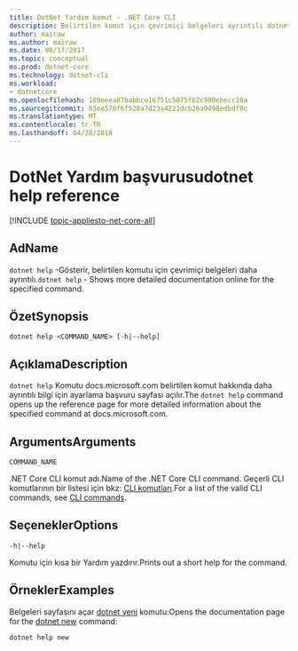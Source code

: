 ```yaml
---
title: DotNet Yardım komut - .NET Core CLI
description: Belirtilen komut için çevrimiçi belgeleri ayrıntılı dotnet Yardım komut gösterir.
author: mairaw
ms.author: mairaw
ms.date: 08/17/2017
ms.topic: conceptual
ms.prod: dotnet-core
ms.technology: dotnet-cli
ms.workload:
- dotnetcore
ms.openlocfilehash: 189eeea87babbce16751c5875f62c990ebecc10a
ms.sourcegitcommit: 03ee570f6f528a7d23a4221dcb26a9498edbdf8c
ms.translationtype: MT
ms.contentlocale: tr-TR
ms.lasthandoff: 04/28/2018
---
```

# <a name="dotnet-help-reference"></a><span data-ttu-id="6cadf-103">DotNet Yardım başvurusu</span><span class="sxs-lookup"><span data-stu-id="6cadf-103">dotnet help reference</span></span>

[!INCLUDE [topic-appliesto-net-core-all](../../../includes/topic-appliesto-net-core-2plus.md)]

## <a name="name"></a><span data-ttu-id="6cadf-104">Ad</span><span class="sxs-lookup"><span data-stu-id="6cadf-104">Name</span></span>

<span data-ttu-id="6cadf-105">`dotnet help` -Gösterir, belirtilen komutu için çevrimiçi belgeleri daha ayrıntılı.</span><span class="sxs-lookup"><span data-stu-id="6cadf-105">`dotnet help` - Shows more detailed documentation online for the specified command.</span></span>

## <a name="synopsis"></a><span data-ttu-id="6cadf-106">Özet</span><span class="sxs-lookup"><span data-stu-id="6cadf-106">Synopsis</span></span>

`dotnet help <COMMAND_NAME> [-h|--help]`

## <a name="description"></a><span data-ttu-id="6cadf-107">Açıklama</span><span class="sxs-lookup"><span data-stu-id="6cadf-107">Description</span></span>

<span data-ttu-id="6cadf-108">`dotnet help` Komutu docs.microsoft.com belirtilen komut hakkında daha ayrıntılı bilgi için ayarlama başvuru sayfası açılır.</span><span class="sxs-lookup"><span data-stu-id="6cadf-108">The `dotnet help` command opens up the reference page for more detailed information about the specified command at docs.microsoft.com.</span></span>

## <a name="arguments"></a><span data-ttu-id="6cadf-109">Arguments</span><span class="sxs-lookup"><span data-stu-id="6cadf-109">Arguments</span></span>

`COMMAND_NAME`

<span data-ttu-id="6cadf-110">.NET Core CLI komut adı.</span><span class="sxs-lookup"><span data-stu-id="6cadf-110">Name of the .NET Core CLI command.</span></span> <span data-ttu-id="6cadf-111">Geçerli CLI komutlarının bir listesi için bkz: [CLI komutları](index.md#cli-commands).</span><span class="sxs-lookup"><span data-stu-id="6cadf-111">For a list of the valid CLI commands, see [CLI commands](index.md#cli-commands).</span></span>

## <a name="options"></a><span data-ttu-id="6cadf-112">Seçenekler</span><span class="sxs-lookup"><span data-stu-id="6cadf-112">Options</span></span>

`-h|--help`

<span data-ttu-id="6cadf-113">Komutu için kısa bir Yardım yazdırır.</span><span class="sxs-lookup"><span data-stu-id="6cadf-113">Prints out a short help for the command.</span></span>

## <a name="examples"></a><span data-ttu-id="6cadf-114">Örnekler</span><span class="sxs-lookup"><span data-stu-id="6cadf-114">Examples</span></span>

<span data-ttu-id="6cadf-115">Belgeleri sayfasını açar [dotnet yeni](dotnet-new.md) komutu:</span><span class="sxs-lookup"><span data-stu-id="6cadf-115">Opens the documentation page for the [dotnet new](dotnet-new.md) command:</span></span>

`dotnet help new`
